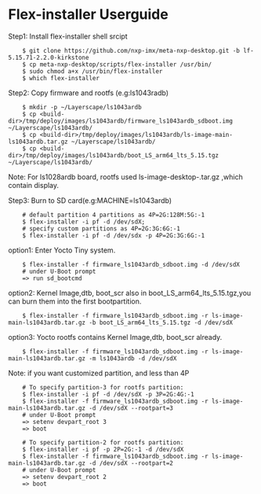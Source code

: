 # Flex-installer Userguide

Step1: Install flex-installer shell srcipt
```
    $ git clone https://github.com/nxp-imx/meta-nxp-desktop.git -b lf-5.15.71-2.2.0-kirkstone
    $ cp meta-nxp-desktop/scripts/flex-installer /usr/bin/
    $ sudo chmod a+x /usr/bin/flex-installer
    $ which flex-installer
```
Step2: Copy firmware and rootfs (e.g:ls1043radb)
```
    $ mkdir -p ~/Layerscape/ls1043ardb
    $ cp <build-dir>/tmp/deploy/images/ls1043ardb/firmware_ls1043ardb_sdboot.img ~/Layerscape/ls1043ardb/
    $ cp <build-dir>/tmp/deploy/images/ls1043ardb/ls-image-main-ls1043ardb.tar.gz ~/Layerscape/ls1043ardb/
    $ cp <build-dir>/tmp/deploy/images/ls1043ardb/boot_LS_arm64_lts_5.15.tgz ~/Layerscape/ls1043ardb/
```
Note: For ls1028ardb board, rootfs used ls-image-desktop-<board>.tar.gz ,which contain display.

Step3: Burn to SD card(e.g:MACHINE=ls1043ardb)
```
    # default partition 4 partitions as 4P=2G:128M:5G:-1
    $ flex-installer -i pf -d /dev/sdX;
    # specify custom partitions as 4P=2G:3G:6G:-1
    $ flex-installer -i pf -d /dev/sdx -p 4P=2G:3G:6G:-1
```
option1: Enter Yocto Tiny system.
```
    $ flex-installer -f firmware_ls1043ardb_sdboot.img -d /dev/sdX
    # under U-Boot prompt
    => run sd_bootcmd
```
option2: Kernel Image,dtb, boot_scr also in boot_LS_arm64_lts_5.15.tgz,you can burn them into the first bootpartition.
```
    $ flex-installer -f firmware_ls1043ardb_sdboot.img -r ls-image-main-ls1043ardb.tar.gz -b boot_LS_arm64_lts_5.15.tgz -d /dev/sdX
```
option3: Yocto rootfs contains Kernel Image,dtb, boot_scr already.
```
    $ flex-installer -f firmware_ls1043ardb_sdboot.img -r ls-image-main-ls1043ardb.tar.gz -m ls1043ardb -d /dev/sdX
```

Note: if you want customized partition, and less than 4P
```
    # To specify partition-3 for rootfs partition:
    $ flex-installer -i pf -d /dev/sdX -p 3P=2G:4G:-1
    $ flex-installer -f firmware_ls1043ardb_sdboot.img -r ls-image-main-ls1043ardb.tar.gz -d /dev/sdX --rootpart=3
    # under U-Boot prompt
    => setenv devpart_root 3
    => boot
```
```
    # To specify partition-2 for rootfs partition:
    $ flex-installer -i pf -p 2P=2G:-1 -d /dev/sdX
    $ flex-installer -f firmware_ls1043ardb_sdboot.img -r ls-image-main-ls1043ardb.tar.gz -d /dev/sdX --rootpart=2
    # under U-Boot prompt
    => setenv devpart_root 2
    => boot
```
